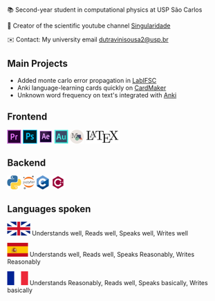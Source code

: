 📚  Second-year student in computational physics at USP São Carlos

🔭 Creator of the scientific youtube channel [Singularidade](https://www.youtube.com/singularidade) 

✉️ Contact: My university email dutravinisousa2@usp.br

## Main Projects
* Added monte carlo error propagation in [LabIFSC](https://github.com/viniciusdutra314/LabIFSC)
* Anki language-learning cards quickly on [CardMaker](https://github.com/viniciusdutra314/Anki-CardMaker)
* Unknown word frequency on text's integrated with [Anki](https://github.com/viniciusdutra314/Anki_Text_Analyzer) 
## Frontend 
<code><img height="32" src="premiere.png" alt="c"/></code>
<code><img height="32" src="photoshop.png" alt="c"/></code>
<code><img height="32" src="aft.png" alt="c"/></code>
<code><img height="32" src="audition.png" alt="c"/></code>
<code><img height="32" src="manim.png" alt="c"/></code>
<code><img height="32" src="latex.jpg" alt="c"/></code>
## Backend
<code><img height="32" src="python.png" alt="c"/></code>
<code><img height="32" src="jupyter.png" alt="c"/></code>
<code><img height="32" src="C.png" alt="c"/></code>
<code><img height="32" src="c++.png" alt="c"/></code>

## Languages spoken
<code><img height="32" src="english.png" alt="c"/></code> Understands well, Reads well, Speaks well,  Writes well

<code><img height="32" src="spain.png" alt="c"/></code> Understands well, Reads well,  Speaks Reasonably, Writes Reasonably

<code><img height="32" src="french.png" alt="c"/></code> Understands Reasonably,  Reads well, Speaks basically, Writes basically
